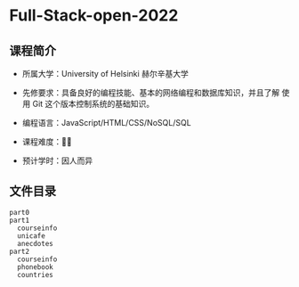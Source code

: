 # Full-Stack-open-2022

## 课程简介

- 所属大学：University of Helsinki 赫尔辛基大学

- 先修要求：具备良好的编程技能、基本的网络编程和数据库知识，并且了解 使用 Git 这个版本控制系统的基础知识。

- 编程语言：JavaScript/HTML/CSS/NoSQL/SQL

- 课程难度：🌟🌟

- 预计学时：因人而异

  

## 文件目录

```text
part0
part1
  courseinfo
  unicafe
  anecdotes
part2
  courseinfo
  phonebook
  countries
```
